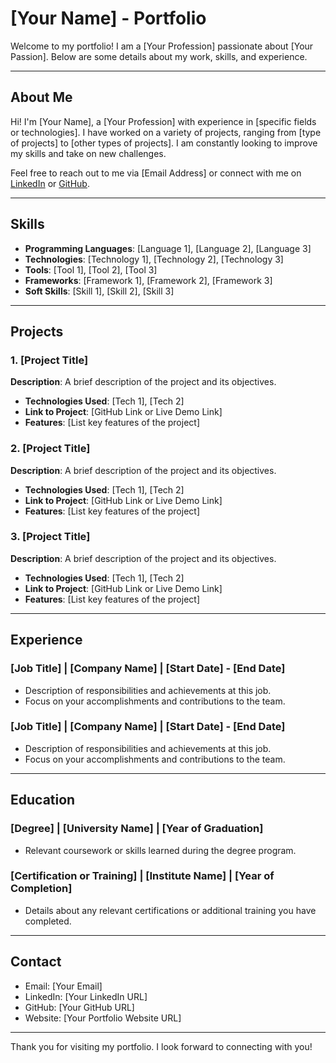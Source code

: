 # [Your Name] - Portfolio

Welcome to my portfolio! I am a [Your Profession] passionate about [Your Passion]. Below are some details about my work, skills, and experience.

---

## About Me

Hi! I'm [Your Name], a [Your Profession] with experience in [specific fields or technologies]. I have worked on a variety of projects, ranging from [type of projects] to [other types of projects]. I am constantly looking to improve my skills and take on new challenges.

Feel free to reach out to me via [Email Address] or connect with me on [LinkedIn](URL) or [GitHub](URL).

---

## Skills

- **Programming Languages**: [Language 1], [Language 2], [Language 3]
- **Technologies**: [Technology 1], [Technology 2], [Technology 3]
- **Tools**: [Tool 1], [Tool 2], [Tool 3]
- **Frameworks**: [Framework 1], [Framework 2], [Framework 3]
- **Soft Skills**: [Skill 1], [Skill 2], [Skill 3]

---

## Projects

### 1. [Project Title]
**Description**: A brief description of the project and its objectives.

- **Technologies Used**: [Tech 1], [Tech 2]
- **Link to Project**: [GitHub Link or Live Demo Link]
- **Features**: [List key features of the project]

### 2. [Project Title]
**Description**: A brief description of the project and its objectives.

- **Technologies Used**: [Tech 1], [Tech 2]
- **Link to Project**: [GitHub Link or Live Demo Link]
- **Features**: [List key features of the project]

### 3. [Project Title]
**Description**: A brief description of the project and its objectives.

- **Technologies Used**: [Tech 1], [Tech 2]
- **Link to Project**: [GitHub Link or Live Demo Link]
- **Features**: [List key features of the project]

---

## Experience

### [Job Title] | [Company Name] | [Start Date] - [End Date]
- Description of responsibilities and achievements at this job.
- Focus on your accomplishments and contributions to the team.

### [Job Title] | [Company Name] | [Start Date] - [End Date]
- Description of responsibilities and achievements at this job.
- Focus on your accomplishments and contributions to the team.

---

## Education

### [Degree] | [University Name] | [Year of Graduation]
- Relevant coursework or skills learned during the degree program.

### [Certification or Training] | [Institute Name] | [Year of Completion]
- Details about any relevant certifications or additional training you have completed.

---

## Contact

- Email: [Your Email]
- LinkedIn: [Your LinkedIn URL]
- GitHub: [Your GitHub URL]
- Website: [Your Portfolio Website URL]

---

Thank you for visiting my portfolio. I look forward to connecting with you!
